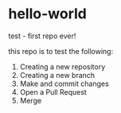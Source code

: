 # hello-world
test - first repo ever!

this repo is to test the following:
1. Creating a new repository
2. Creating a new branch
3. Make and commit changes
4. Open a Pull Request
5. Merge

